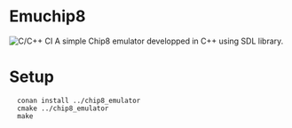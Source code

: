 # Emuchip8
![C/C++ CI](https://github.com/rdesarz/emuchip8/workflows/C/C++%20CI/badge.svg?branch=develop)
A simple Chip8 emulator developped in C++ using SDL library. 

# Setup

```
  conan install ../chip8_emulator
  cmake ../chip8_emulator
  make
```
  
